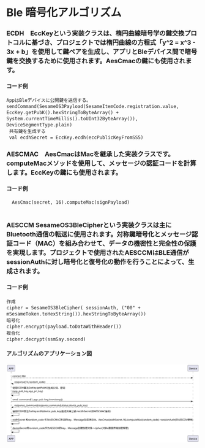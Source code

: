 # Ble 暗号化アルゴリズム
### ECDH　EccKeyという実装クラスは、楕円曲線暗号学の鍵交換プロトコルに基づき、プロジェクトでは楕円曲線の方程式「y^2 = x^3 - 3x + b」を使用して鍵ペアを生成し、アプリとBleデバイス間で暗号鍵を交換するために使用されます。AesCmacの鍵にも使用されます。


#### コード例
```agsl
AppはBleデバイスに公開鍵を送信する。
sendCommand(SesameOS3Payload(SesameItemCode.registration.value, EccKey.getPubK().hexStringToByteArray() + System.currentTimeMillis().toUInt32ByteArray()), DeviceSegmentType.plain) 
 共有鍵を生成する
 val ecdhSecret = EccKey.ecdh(eccPublicKeyFromSS5)
```
### AESCMAC　AesCmacはMacを継承した実装クラスです。computeMacメソッドを使用して、メッセージの認証コードを計算します。EccKeyの鍵にも使用されます。

#### コード例

```agsl
  AesCmac(secret, 16).computeMac(signPayload)
  
```
### AESCCM SesameOS3BleCipherという実装クラスは主にBluetooth通信の転送に使用されます。対称鍵暗号化とメッセージ認証コード（MAC）を組み合わせて、データの機密性と完全性の保護を実現します。プロジェクトで使用されたAESCCMはBLE通信がsessionAuthに対し暗号化と復号化の動作を行うことによって、生成されます。

#### コード例

```agsl
作成 
cipher = SesameOS3BleCipher( sessionAuth, ("00" + mSesameToken.toHexString()).hexStringToByteArray())
暗号化 
cipher.encrypt(payload.toDataWithHeader())
複合化
cipher.decrypt(ssmSay.second)
```
#### アルゴリズムのアプリケーション図
![ecdhアルゴリズム図](ble_encryption.svg)



